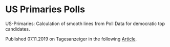 # US Primaries Polls

US-Primaries: Calculation of smooth lines from Poll Data for democratic top candidates.

Published 07.11.2019 on Tagesanzeiger in the following [Article](https://www.tagesanzeiger.ch/ausland/amerika/USVorwahlen-So-stehen-die-Chancen-der-demokratischen-Kandidaten/story/21335618?cache=9efAwefu).

